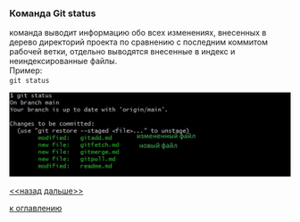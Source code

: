 ### Команда Git status  
команда выводит информацию обо всех изменениях, внесенных в дерево директорий проекта по сравнению с последним коммитом рабочей ветки, отдельно выводятся внесенные в индекс и неиндексированные файлы.  
Пример:  
`git status`  
  
![](./image/gitstatus.jpg)  

[<<назад](./gitpush.md)     [дальше>>](./gitclone.md)  



[к оглавлению](./readme.md)